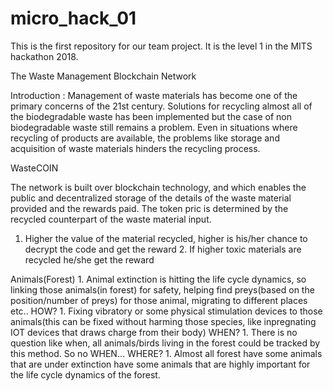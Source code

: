 # micro_hack_01
This is the first repository for our team project. It is the level 1 in the MITS hackathon 2018. 

The Waste Management Blockchain Network

Introduction : 
Management of waste materials has become one of the primary concerns of the 21st century. Solutions for recycling almost all of the biodegradable waste has been implemented but the case of non biodegradable waste still remains a problem. Even in situations where recycling of products are available, the problems like storage and acquisition of waste materials hinders the recycling process.

WasteCOIN

The network is built over blockchain technology, and which enables the public and decentralized storage of the details of the waste material provided and the rewards paid. 
The token pric is determined by the recycled counterpart of the waste material input.
 1. Higher the value of the material recycled, higher is his/her chance to decrypt the code and get the reward
        2. If higher toxic materials are recycled he/she get the reward


Animals(Forest)
	1. Animal extinction is hitting the life cycle dynamics, so linking those animals(in forest) for safety,
       	   helping find preys(based on the position/number of preys) for those animal, migrating to different places
       	   etc..
       	HOW?
          1. Fixing vibratory or some physical stimulation devices to those animals(this can be fixed without harming
            those species, like inpregnating IOT devices that draws charge from their body)
      	WHEN? 
          1. There is no question like when, all animals/birds living in the forest could be tracked by this method.
             So no WHEN...
       	WHERE?
          1. Almost all forest have some animals that are under extinction have some animals that are highly 
             important for the life cycle dynamics of the forest.
